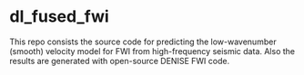 # dl_fused_fwi
This repo consists the source code for predicting the low-wavenumber (smooth) velocity model for FWI from high-frequency seismic data. Also the results are generated with open-source DENISE FWI code.
